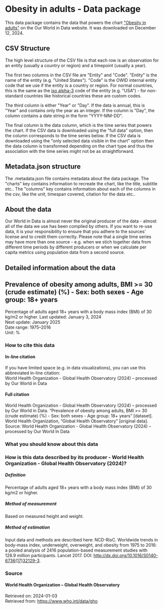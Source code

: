 # Obesity in adults - Data package

This data package contains the data that powers the chart ["Obesity in adults"](https://ourworldindata.org/grapher/share-of-adults-defined-as-obese?v=1&csvType=full&useColumnShortNames=false) on the Our World in Data website. It was downloaded on December 12, 2024.

## CSV Structure

The high level structure of the CSV file is that each row is an observation for an entity (usually a country or region) and a timepoint (usually a year).

The first two columns in the CSV file are "Entity" and "Code". "Entity" is the name of the entity (e.g. "United States"). "Code" is the OWID internal entity code that we use if the entity is a country or region. For normal countries, this is the same as the [iso alpha-3](https://en.wikipedia.org/wiki/ISO_3166-1_alpha-3) code of the entity (e.g. "USA") - for non-standard countries like historical countries these are custom codes.

The third column is either "Year" or "Day". If the data is annual, this is "Year" and contains only the year as an integer. If the column is "Day", the column contains a date string in the form "YYYY-MM-DD".

The final column is the data column, which is the time series that powers the chart. If the CSV data is downloaded using the "full data" option, then the column corresponds to the time series below. If the CSV data is downloaded using the "only selected data visible in the chart" option then the data column is transformed depending on the chart type and thus the association with the time series might not be as straightforward.

## Metadata.json structure

The .metadata.json file contains metadata about the data package. The "charts" key contains information to recreate the chart, like the title, subtitle etc.. The "columns" key contains information about each of the columns in the csv, like the unit, timespan covered, citation for the data etc..

## About the data

Our World in Data is almost never the original producer of the data - almost all of the data we use has been compiled by others. If you want to re-use data, it is your responsibility to ensure that you adhere to the sources' license and to credit them correctly. Please note that a single time series may have more than one source - e.g. when we stich together data from different time periods by different producers or when we calculate per capita metrics using population data from a second source.

## Detailed information about the data


## Prevalence of obesity among adults, BMI >= 30 (crude estimate) (%) - Sex: both sexes - Age group: 18+  years
Percentage of adults aged 18+ years with a body mass index (BMI) of 30 kg/m2 or higher.
Last updated: January 3, 2024  
Next update: January 2025  
Date range: 1975–2016  
Unit: %  


### How to cite this data

#### In-line citation
If you have limited space (e.g. in data visualizations), you can use this abbreviated in-line citation:  
World Health Organization - Global Health Observatory (2024) – processed by Our World in Data

#### Full citation
World Health Organization - Global Health Observatory (2024) – processed by Our World in Data. “Prevalence of obesity among adults, BMI >= 30 (crude estimate) (%) - Sex: both sexes - Age group: 18+  years” [dataset]. World Health Organization, “Global Health Observatory” [original data].
Source: World Health Organization - Global Health Observatory (2024) – processed by Our World In Data

### What you should know about this data

### How is this data described by its producer - World Health Organization - Global Health Observatory (2024)?
##### Definition
Percentage of adults aged 18+ years with a body mass index (BMI) of 30 kg/m2 or higher.

##### Method of measurement
Based on measured height and weight.

##### Method of estimation
Input data and methods are described here: NCD-RisC. Worldwide trends in body-mass index, underweight, overweight, and obesity from 1975 to 2016: a pooled analysis of 2416 population-based measurement studies with 128.9 million participants. Lancet 2017. DOI: http://dx.doi.org/10.1016/S0140-6736(17)32129-3.

### Source

#### World Health Organization – Global Health Observatory
Retrieved on: 2024-01-03  
Retrieved from: https://www.who.int/data/gho  


    